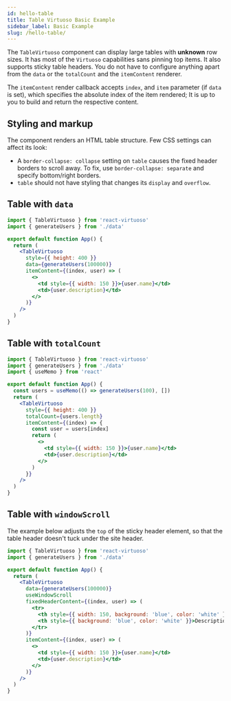```yaml
---
id: hello-table
title: Table Virtuoso Basic Example
sidebar_label: Basic Example
slug: /hello-table/
---
```


The `TableVirtuoso` component can display large tables with **unknown** row sizes. It has most of the `Virtuoso` capabilities sans pinning top items. It also supports sticky table headers.
You do not have to configure anything apart from the `data` or the `totalCount` and the `itemContent` renderer.

The `itemContent` render callback accepts `index`, and `item` parameter (if `data` is set),
which specifies the absolute index of the item rendered;
It is up to you to build and return the respective content.

## Styling and markup

The component renders an HTML table structure. Few CSS settings can affect its look:

- A `border-collapse: collapse` setting on `table` causes the fixed header borders to scroll away. To fix, use `border-collapse: separate` and specify bottom/right borders.
- `table` should not have styling that changes its `display` and `overflow`.

## Table with `data`

```jsx live include-data
import { TableVirtuoso } from 'react-virtuoso'
import { generateUsers } from './data'

export default function App() {
  return (
    <TableVirtuoso
      style={{ height: 400 }}
      data={generateUsers(100000)}
      itemContent={(index, user) => (
        <>
          <td style={{ width: 150 }}>{user.name}</td>
          <td>{user.description}</td>
        </>
      )}
    />
  )
}
```

## Table with `totalCount`

```jsx live include-data
import { TableVirtuoso } from 'react-virtuoso'
import { generateUsers } from './data'
import { useMemo } from 'react'

export default function App() {
  const users = useMemo(() => generateUsers(100), [])
  return (
    <TableVirtuoso
      style={{ height: 400 }}
      totalCount={users.length}
      itemContent={(index) => {
        const user = users[index]
        return (
          <>
            <td style={{ width: 150 }}>{user.name}</td>
            <td>{user.description}</td>
          </>
        )
      }}
    />
  )
}
```

## Table with `windowScroll`

The example below adjusts the `top` of the sticky header element, so that the table header doesn't tuck under the site header.

```jsx live include-data
import { TableVirtuoso } from 'react-virtuoso'
import { generateUsers } from './data'

export default function App() {
  return (
    <TableVirtuoso
      data={generateUsers(100000)}
      useWindowScroll
      fixedHeaderContent={(index, user) => (
        <tr>
          <th style={{ width: 150, background: 'blue', color: 'white' }}>Name</th>
          <th style={{ background: 'blue', color: 'white' }}>Description</th>
        </tr>
      )}
      itemContent={(index, user) => (
        <>
          <td style={{ width: 150 }}>{user.name}</td>
          <td>{user.description}</td>
        </>
      )}
    />
  )
}
```
